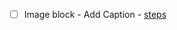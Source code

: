 - [ ] Image block - Add Caption - [steps](https://github.com/wordpress-mobile/test-cases/blob/master/test-cases/gutenberg/image.md#tc003)
